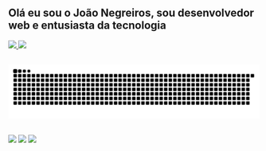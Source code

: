 ## Olá eu sou o João Negreiros, sou desenvolvedor web e entusiasta da tecnologia 


<div align="center; display: flex; flex-direction: row;">
  <a href="https://github.com/JoaoNegreiros48">
  <img height="180em" src="https://github-readme-stats.vercel.app/api?username=JoaoNegreiros48&show_icons=true&theme=dracula&include_all_commits=true&count_private=true"/>
  <img height="180em" src="https://github-readme-stats.vercel.app/api/top-langs/?username=JoaoNegreiros48&layout=compact&langs_count=7&theme=dracula"/>
</div>

  
  ##

![Snake animation](https://github.com/JoaoNegreiros48/JoaoNegreiros48/blob/output/github-contribution-grid-snake.svg)
 
  ##
<div> 
  <a href="https://www.instagram.com/joao_negreiros.vt/" target="_blank"><img src="https://img.shields.io/badge/-Instagram-%23E4405F?style=for-the-badge&logo=instagram&logoColor=white" target="_blank"></a>
  <a href = "mailto:joaonegreiros48@gmail.com"><img src="https://img.shields.io/badge/-Gmail-%23333?style=for-the-badge&logo=gmail&logoColor=white" target="_blank"></a>
  <a href="https://www.linkedin.com/in/jo%C3%A3onegreiros/" target="_blank"><img src="https://img.shields.io/badge/-LinkedIn-%230077B5?style=for-the-badge&logo=linkedin&logoColor=white" target="_blank"></a> 
</div>


<!--
**JoaoNegreiros48/JoaoNegreiros48** is a ✨ _special_ ✨ repository because its `README.md` (this file) appears on your GitHub profile.

Here are some ideas to get you started:

- 🔭 I’m currently working on ...
- 🌱 I’m currently learning ...
- 👯 I’m looking to collaborate on ...
- 🤔 I’m looking for help with ...
- 💬 Ask me about ...
- 📫 How to reach me: ...
- 😄 Pronouns: ...
- ⚡ Fun fact: ...
-->
